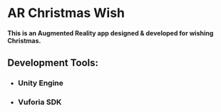 # AR Christmas Wish

#### This is an Augmented Reality app designed & developed for wishing Christmas. 

## Development Tools:

* ### Unity Engine

* ### Vuforia SDK

